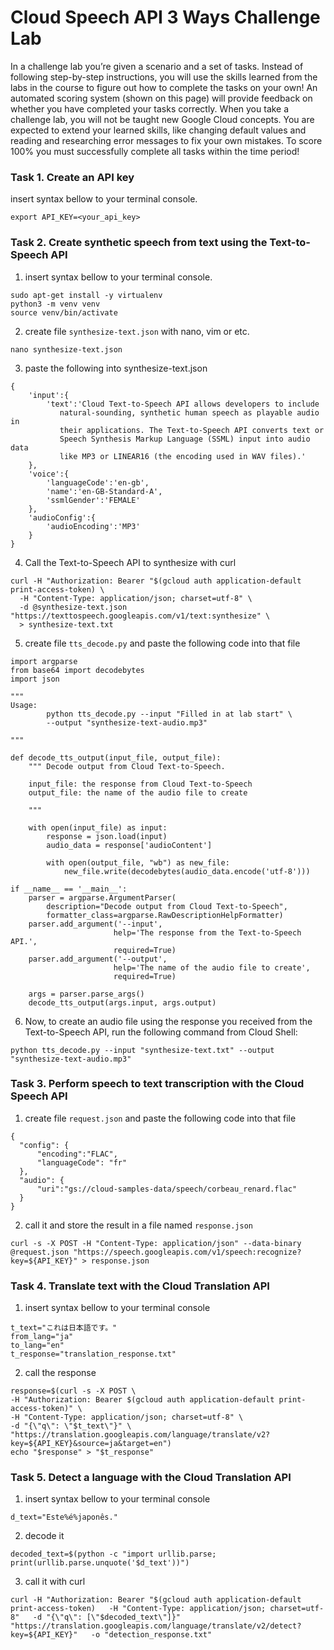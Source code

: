# Cloud Speech API 3 Ways Challenge Lab
In a challenge lab you’re given a scenario and a set of tasks. Instead of following step-by-step instructions, you will use the skills learned from the labs in the course to figure out how to complete the tasks on your own! An automated scoring system (shown on this page) will provide feedback on whether you have completed your tasks correctly. When you take a challenge lab, you will not be taught new Google Cloud concepts. You are expected to extend your learned skills, like changing default values and reading and researching error messages to fix your own mistakes. To score 100% you must successfully complete all tasks within the time period!


### Task 1. Create an API key
insert syntax bellow to your terminal console.
```
export API_KEY=<your_api_key>
```

### Task 2. Create synthetic speech from text using the Text-to-Speech API
1. insert syntax bellow to your terminal console.
```
sudo apt-get install -y virtualenv
python3 -m venv venv
source venv/bin/activate
```

2. create file `synthesize-text.json` with nano, vim or etc.
```
nano synthesize-text.json
```

3. paste the following into synthesize-text.json
```
{
    'input':{
        'text':'Cloud Text-to-Speech API allows developers to include
           natural-sounding, synthetic human speech as playable audio in
           their applications. The Text-to-Speech API converts text or
           Speech Synthesis Markup Language (SSML) input into audio data
           like MP3 or LINEAR16 (the encoding used in WAV files).'
    },
    'voice':{
        'languageCode':'en-gb',
        'name':'en-GB-Standard-A',
        'ssmlGender':'FEMALE'
    },
    'audioConfig':{
        'audioEncoding':'MP3'
    }
}
```

4. Call the Text-to-Speech API to synthesize with curl
```
curl -H "Authorization: Bearer "$(gcloud auth application-default print-access-token) \
  -H "Content-Type: application/json; charset=utf-8" \
  -d @synthesize-text.json "https://texttospeech.googleapis.com/v1/text:synthesize" \
  > synthesize-text.txt
```

5. create file `tts_decode.py` and paste the following code into that file
```
import argparse
from base64 import decodebytes
import json

"""
Usage:
        python tts_decode.py --input "Filled in at lab start" \
        --output "synthesize-text-audio.mp3"

"""

def decode_tts_output(input_file, output_file):
    """ Decode output from Cloud Text-to-Speech.

    input_file: the response from Cloud Text-to-Speech
    output_file: the name of the audio file to create

    """

    with open(input_file) as input:
        response = json.load(input)
        audio_data = response['audioContent']

        with open(output_file, "wb") as new_file:
            new_file.write(decodebytes(audio_data.encode('utf-8')))

if __name__ == '__main__':
    parser = argparse.ArgumentParser(
        description="Decode output from Cloud Text-to-Speech",
        formatter_class=argparse.RawDescriptionHelpFormatter)
    parser.add_argument('--input',
                       help='The response from the Text-to-Speech API.',
                       required=True)
    parser.add_argument('--output',
                       help='The name of the audio file to create',
                       required=True)

    args = parser.parse_args()
    decode_tts_output(args.input, args.output)
```

6. Now, to create an audio file using the response you received from the Text-to-Speech API, run the following command from Cloud Shell:
```
python tts_decode.py --input "synthesize-text.txt" --output "synthesize-text-audio.mp3"
```

### Task 3. Perform speech to text transcription with the Cloud Speech API
1. create file `request.json` and paste the following code into that file 
```
{
  "config": {
      "encoding":"FLAC",
      "languageCode": "fr"
  },
  "audio": {
      "uri":"gs://cloud-samples-data/speech/corbeau_renard.flac"
  }
}
```

2. call it and store the result in a file named `response.json`
```
curl -s -X POST -H "Content-Type: application/json" --data-binary @request.json "https://speech.googleapis.com/v1/speech:recognize?key=${API_KEY}" > response.json
```

### Task 4. Translate text with the Cloud Translation API
1. insert syntax bellow to your terminal console 
```
t_text="これは日本語です。"
from_lang="ja"
to_lang="en"
t_response="translation_response.txt"
```

2. call the response
```
response=$(curl -s -X POST \
-H "Authorization: Bearer $(gcloud auth application-default print-access-token)" \
-H "Content-Type: application/json; charset=utf-8" \
-d "{\"q\": \"$t_text\"}" \
"https://translation.googleapis.com/language/translate/v2?key=${API_KEY}&source=ja&target=en")
echo "$response" > "$t_response"
```

### Task 5. Detect a language with the Cloud Translation API
1. insert syntax bellow to your terminal console
```
d_text="Este%é%japonês."
```

2. decode it
```
decoded_text=$(python -c "import urllib.parse; print(urllib.parse.unquote('$d_text'))")
```

3. call it with curl 
```
curl -H "Authorization: Bearer "$(gcloud auth application-default print-access-token)   -H "Content-Type: application/json; charset=utf-8"   -d "{\"q\": [\"$decoded_text\"]}"  "https://translation.googleapis.com/language/translate/v2/detect?key=${API_KEY}"   -o "detection_response.txt"
```
